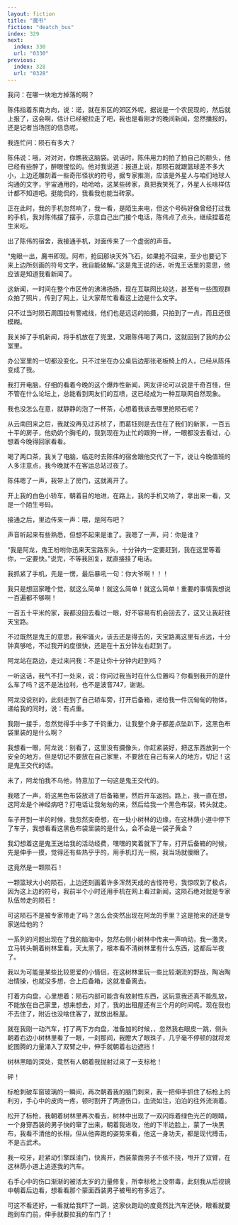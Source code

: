 ```yaml
---
layout: fiction
title: "魔书"
fiction: "deatch_bus"
index: 329
next:
  index: 330
  url: "0330"
previous:
  index: 328
  url: "0328"
---
```

我问：在哪一块地方掉落的啊？

陈伟指着东南方向，说：诺，就在东区的郊区外呢，据说是一个农民现的，然后就上报了，这会啊，估计已经被拉走了吧，我也是看刚才的晚间新闻，忽然播报的，还是记者当场回的信息呢。

我连忙问：陨石有多大？

陈伟说：哦，对对对，你瞧我这脑袋。说话时，陈伟用力的拍了拍自己的额头，他已经有些醉了，醉眼惺忪的。他对我说道：报道上说，那陨石就跟篮球差不多大小，上边还雕刻着一些奇形怪状的符号，据专家推测，应该是外星人与咱们地球人沟通的文字，宇宙通用的，哈哈哈，这某些砖家，真把我笑死了，外星人长啥样估计都不知道吧。挺能侃的，我看我也能当砖家。

正在此时，我的手机忽然响了，我一看，是陌生来电，但这个号码好像曾经打过我的手机，我对陈伟摆了摆手，示意自己出门接个电话，陈伟点了点头，继续捏着花生米吃。

出了陈伟的宿舍，我接通手机，对面传来了一个虚弱的声音。

“鬼眼一出，魔书即现。阿布，抢回那块天外飞石，如果抢不回来，至少也要记下来上边所刻画的符号文字，我自能破解。”这是鬼王说的话，听鬼王话里的意思，他应该是知道我看新闻了。

这新闻，一时间在整个市区传的沸沸扬扬，现在互联网比较达，甚至有一些围观群众拍了照片，传到了网上，让大家帮忙看看这上边是什么文字。

只不过当时陨石周围拉有警戒线，他们也是远远的拍摄，只拍到了一点，而且还很模糊。

我关掉了手机新闻，将手机放在了兜里，又跟陈伟喝了两口，这就回到了我的办公室里。

办公室里的一切都没变化，只不过坐在办公桌后边那张老板椅上的人，已经从陈伟变成了我。

我打开电脑，仔细的看着今晚的这个爆炸性新闻，网友评论可以说是千奇百怪，但不管在什么论坛上，总能看到网友们的互喷，这已经成为一种互联网自然现象。

我也没怎么在意，就静静的泡了一杯茶，心想着我该去哪里抢陨石呢？

从云南回来之后，我就没再见过苏桢了，而葛钰则是去住在了我们的新家，一百五十平的房子，他奶奶个胸毛的，我到现在为止忙的跟狗一样，一眼都没去看过，心想着今晚得回家看看。

喝了两口茶，我关了电脑，临走时去陈伟的宿舍跟他交代了一下，说让今晚值班的人多注意点，我今晚就不在客运总站过夜了。

陈伟嗯了一声，我带上了房门，这就离开了。

开上我的白色小轿车，朝着目的地进，在路上，我的手机又响了，拿出来一看，又是一个陌生号码。

接通之后，里边传来一声：喂，是阿布吧？

声音听起来有些熟悉，但想不起来是谁了。我嗯了一声，问：你是谁？

“我是阿龙，鬼王吩咐你迅来天宝路东头，十分钟内一定要赶到，我在这里等着你，一定要快。”说完，不等我回复，就直接挂了电话。

我抓紧了手机，先是一愣，最后暴吼一句：你大爷啊！！！

我只是想回家睡个觉，就这么简单！就这么简单！就这么简单！重要的事情我想说一百遍都不够啊！

一百五十平米的家，我都没回去看过一眼，好不容易有机会回去了，这又让我赶往天宝路。

不过既然是鬼王的意思，我牢骚火，该去还是得去的，天宝路离这里有点远，十分钟真够呛，不过我开的度很快，还是在十五分钟左右赶到了。

阿龙站在路边，走过来问我：不是让你十分钟内赶到吗？

一听这话，我气不打一处来，说：你问过我当时在什么位置吗？你看到我开的是什么车了吗？这不是法拉利，也不是波音747，谢谢。

阿龙没说别的，此刻走到了自己轿车旁，打开后备箱，递给我一件沉甸甸的物体，递给我的同时，说：有点重。

我刚一接手，忽然觉得手中多了千钧重力，让我整个身子都差点坠趴下，这黑色布袋里装的是什么啊？

我想看一眼，阿龙说：别看了，这里没有摄像头，你赶紧装好，把这东西放到一个安全的地方，但是切记不要放在自己家里，不要放在自己有亲人的地方，切记！这是鬼王交代的话。

末了，阿龙怕我不鸟他，特意加了一句这是鬼王交代的。

我嗯了一声，将这黑色布袋放进了后备箱里，然后开车返回。路上，我一直在想，这阿龙是个神经病吧？打电话让我匆匆的来，然后给我一个黑色布袋，转头就走。

车子开到一半的时候，我忽然突奇想，在一处小树林的边缘，在这林荫小道中停下了车子，我想看看这黑色布袋里装的是什么，会不会是一袋子黄金？

我幻想着这是鬼王送给我的活动经费，嘿嘿的笑着就下了车，打开后备箱的时候，先是伸手一摸，觉得还有些热乎乎的，用手机灯光一照，我当场就傻眼了。

这竟然是一颗陨石！

一颗篮球大小的陨石，上边还刻画着许多浑然天成的古怪符号，我惊叹到了极点，因为这上边的符号，我前半个小时还用手机在网上看过新闻，这陨石绝对就是专家队伍带走的陨石！

可这陨石不是被专家带走了吗？怎么会突然出现在阿龙的手里？这是抢来的还是专家送给他的？

一系列的问题出现在了我的脑海中，忽然右侧小树林中传来一声响动，我一激灵，立马转头朝着树林里看，天太黑了，根本看不清树林里有什么东西，这都后半夜了。

我以为可能是某些比较恩爱的小情侣，在这树林里玩一些比较潮流的野战，陶冶陶冶情操，也就没多想，合上后备箱，这就准备离去。

打着方向盘，心里想着：陨石内部可能含有放射性东西，这玩意我还真不能乱放，不能放在自己家里，想来想去，对了，我的出租屋还有三个月的时间呢。现在我也不去住了，附近也没啥住客了，就放出租屋。

就在我刚一动汽车，打了两下方向盘，准备加的时候，，忽然我右眼皮一跳，侧头朝着右边小树林里看了一眼，一刹那间，我瞪大了眼珠子，几乎毫不停顿的就将龙蛇图腾的力量涌入了双臂之中，伸手就朝着右边遮挡！

树林黑暗的深处，竟然有人朝着我抛射过来了一支标枪！

砰！

标枪刺破车窗玻璃的一瞬间，再次朝着我的脑门刺来，我一把伸手抓住了标枪上的利刃，手心中的皮肉一疼，顿时割开了两道伤口，血流如注，泊泊的往外流淌着。

松开了标枪，我朝着树林里再次看去，树林中出现了一双闪烁着绿色光芒的眼睛，一个身穿西装的男子快的窜了出来，朝着我进攻，他的下半边脸上，蒙了一块黑布，我看不清他的长相，但从他奔跑的姿势来看，他这一身功夫，都是现代搏击，不是古武术。

我一咬牙，赶紧动引擎踩油门，快离开，西装蒙面男子不依不挠，甩开了双臂，在这林荫小道上追逐我的汽车。

右手心中的伤口渐渐的被活太岁的力量修复，所幸标枪上没带毒，此刻我从后视镜中朝着后边看，想看看那个蒙面西装男子被甩的有多远了。

可这不看还好，一看就给我吓了一跳，这家伙跑动的度竟然比汽车还快，眼看就要跑到车门前，伸手就要拉我的车门了！